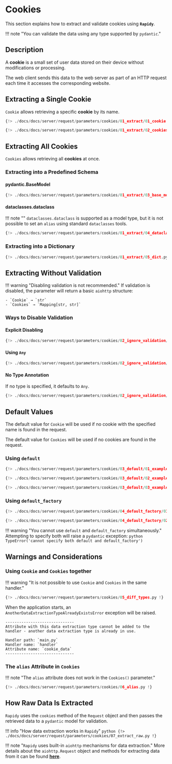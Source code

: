 # Cookies
This section explains how to extract and validate cookies using **`Rapidy`**.

!!! note "You can validate the data using any type supported by `pydantic`."

## Description
A **cookie** is a small set of user data stored on their device without modifications or processing.

The web client sends this data to the web server as part of an HTTP request each time it accesses the corresponding website.


## Extracting a Single Cookie
`Cookie` allows retrieving a specific **cookie** by its name.

```python
{!> ./docs/docs/server/request/parameters/cookies/01_extract/01_cookie.py !}
```
```python
{!> ./docs/docs/server/request/parameters/cookies/01_extract/02_cookies.py !}
```

## Extracting All Cookies
`Cookies` allows retrieving all **cookies** at once.

### Extracting into a Predefined Schema

#### pydantic.BaseModel
```python
{!> ./docs/docs/server/request/parameters/cookies/01_extract/03_base_model.py !}
```

#### dataclasses.dataclass
!!! note ""
    `dataclasses.dataclass` is supported as a model type, but it is not possible to set an `alias` using standard `dataclasses` tools.

```python
{!> ./docs/docs/server/request/parameters/cookies/01_extract/04_dataclass.py !}
```

### Extracting into a Dictionary
```python
{!> ./docs/docs/server/request/parameters/cookies/01_extract/05_dict.py !}
```

## Extracting Without Validation

!!! warning "Disabling validation is not recommended."
    If validation is disabled, the parameter will return a basic `aiohttp` structure:

    - `Cookie` → `str`
    - `Cookies` → `Mapping[str, str]`

### Ways to Disable Validation

#### Explicit Disabling
```python
{!> ./docs/docs/server/request/parameters/cookies/02_ignore_validation/01_validate_attr_false.py !}
```

#### Using `Any`
```python
{!> ./docs/docs/server/request/parameters/cookies/02_ignore_validation/02_any_type.py !}
```

#### No Type Annotation
If no type is specified, it defaults to `Any`.
```python
{!> ./docs/docs/server/request/parameters/cookies/02_ignore_validation/03_no_type.py !}
```

## Default Values

The default value for `Cookie` will be used if no cookie with the specified name is found in the request.

The default value for `Cookies` will be used if no cookies are found in the request.

### Using `default`
```python
{!> ./docs/docs/server/request/parameters/cookies/03_default/01_example.py !}
```
```python
{!> ./docs/docs/server/request/parameters/cookies/03_default/02_example.py !}
```
```python
{!> ./docs/docs/server/request/parameters/cookies/03_default/03_example.py !}
```

### Using `default_factory`
```python
{!> ./docs/docs/server/request/parameters/cookies/04_default_factory/01_example.py !}
```
```python
{!> ./docs/docs/server/request/parameters/cookies/04_default_factory/02_example.py !}
```

!!! warning "You cannot use `default` and `default_factory` simultaneously."
    Attempting to specify both will raise a `pydantic` exception:
    ```python
    TypeError('cannot specify both default and default_factory')
    ```

## Warnings and Considerations

### Using `Cookie` and `Cookies` together
!!! warning "It is not possible to use `Cookie` and `Cookies` in the same handler."
```python
{!> ./docs/docs/server/request/parameters/cookies/05_diff_types.py !}
```

When the application starts, an `AnotherDataExtractionTypeAlreadyExistsError` exception will be raised.

```
------------------------------
Attribute with this data extraction type cannot be added to the handler - another data extraction type is already in use.

Handler path: `main.py`
Handler name: `handler`
Attribute name: `cookie_data`
------------------------------
```

### The `alias` Attribute in `Cookies`

!!! note "The `alias` attribute does not work in the `Cookies()` parameter."
```python
{!> ./docs/docs/server/request/parameters/cookies/06_alias.py !}
```

## How Raw Data Is Extracted

`Rapidy` uses the `cookies` method of the `Request` object and then passes the retrieved data to a `pydantic` model for validation.

!!! info "How data extraction works in `Rapidy`"
    ```python
    {!> ./docs/docs/server/request/parameters/cookies/07_extract_raw.py !}
    ```

!!! note "`Rapidy` uses built-in `aiohttp` mechanisms for data extraction."
    More details about the `aiohttp.Request` object and methods for extracting data from it can be found
    **<a href="https://docs.aiohttp.org/en/stable/web_reference.html" target="_blank">here</a>**.
